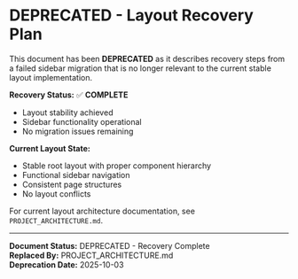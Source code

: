 # DEPRECATED - Layout Recovery Plan

This document has been **DEPRECATED** as it describes recovery steps from a failed sidebar migration that is no longer relevant to the current stable layout implementation.

**Recovery Status:** ✅ **COMPLETE**
- Layout stability achieved
- Sidebar functionality operational  
- No migration issues remaining

**Current Layout State:**
- Stable root layout with proper component hierarchy
- Functional sidebar navigation
- Consistent page structures
- No layout conflicts

For current layout architecture documentation, see `PROJECT_ARCHITECTURE.md`.

---
**Document Status:** DEPRECATED - Recovery Complete  
**Replaced By:** PROJECT_ARCHITECTURE.md  
**Deprecation Date:** 2025-10-03
